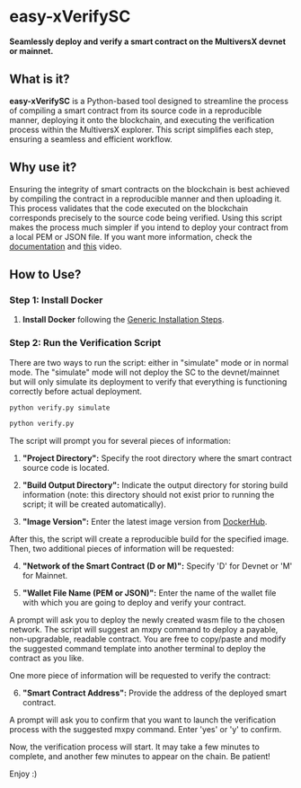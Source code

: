 # easy-xVerifySC
**Seamlessly deploy and verify a smart contract on the MultiversX devnet or mainnet.**

## What is it?
**easy-xVerifySC** is a Python-based tool designed to streamline the process of compiling a smart contract from its source code in a reproducible manner, deploying it onto the blockchain, and executing the verification process within the MultiversX explorer. This script simplifies each step, ensuring a seamless and efficient workflow.

## Why use it?
Ensuring the integrity of smart contracts on the blockchain is best achieved by compiling the contract in a reproducible manner and then uploading it. This process validates that the code executed on the blockchain corresponds precisely to the source code being verified. Using this script makes the process much simpler if you intend to deploy your contract from a local PEM or JSON file. If you want more information, check the [documentation](https://docs.multiversx.com/developers/reproducible-contract-builds) and [this](https://www.youtube.com/watch?v=yW1TyslJ-28) video.

## How to Use?

### Step 1: Install Docker
1. **Install Docker** following the [Generic Installation Steps](https://docs.docker.com/desktop/install/linux-install/).

### Step 2: Run the Verification Script
There are two ways to run the script: either in "simulate" mode or in normal mode. The "simulate" mode will not deploy the SC to the devnet/mainnet but will only simulate its deployment to verify that everything is functioning correctly before actual deployment.

```bash
python verify.py simulate
```
```bash
python verify.py
```

The script will prompt you for several pieces of information:

1. **"Project Directory":** Specify the root directory where the smart contract source code is located.

2. **"Build Output Directory":**  Indicate the output directory for storing build information (note: this directory should not exist prior to running the script; it will be created automatically).

3. **"Image Version":**  Enter the latest image version from [DockerHub](https://hub.docker.com/r/multiversx/sdk-rust-contract-builder/tags).

After this, the script will create a reproducible build for the specified image. Then, two additional pieces of information will be requested:

4. **"Network of the Smart Contract (D or M)":**  Specify 'D' for Devnet or 'M' for Mainnet.

5. **"Wallet File Name (PEM or JSON)":**   Enter the name of the wallet file with which you are going to deploy and verify your contract.

A prompt will ask you to deploy the newly created wasm file to the chosen network. The script will suggest an mxpy command to deploy a payable, non-upgradable, readable contract. You are free to copy/paste and modify the suggested command template into another terminal to deploy the contract as you like.

One more piece of information will be requested to verify the contract:

6. **"Smart Contract Address":**  Provide the address of the deployed smart contract.

A prompt will ask you to confirm that you want to launch the verification process with the suggested mxpy command. Enter 'yes' or 'y' to confirm.

Now, the verification process will start. It may take a few minutes to complete, and another few minutes to appear on the chain. Be patient!

Enjoy :)